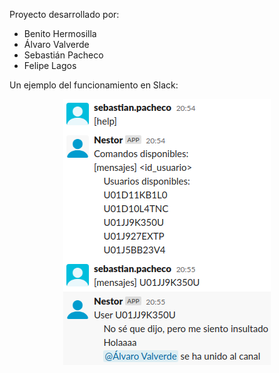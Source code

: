 Proyecto desarrollado por:
- Benito Hermosilla
- Álvaro Valverde
- Sebastián Pacheco
- Felipe Lagos

Un ejemplo del funcionamiento en Slack:
<p align="center">
  <img src="https://github.com/Santasy/PortafolioINFO229/raw/main/Proyecto/ejemplo.png">
</p>